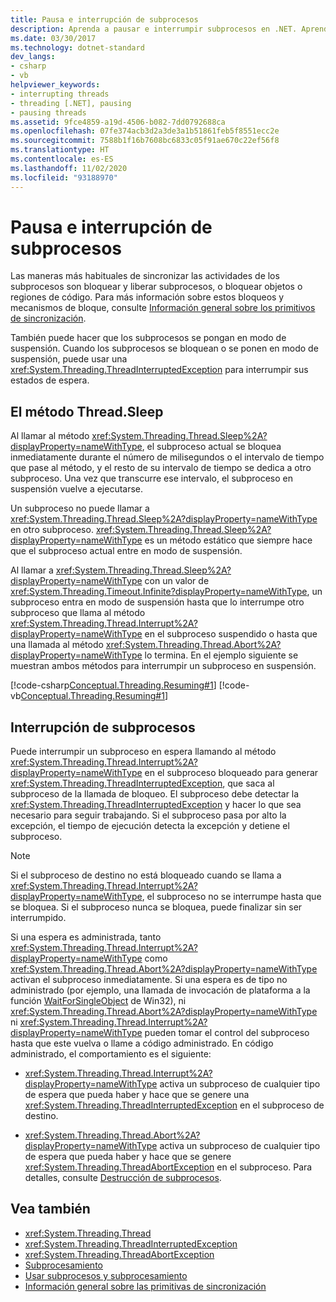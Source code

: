 ```yaml
---
title: Pausa e interrupción de subprocesos
description: Aprenda a pausar e interrumpir subprocesos en .NET. Aprenda a usar métodos como Thread.Sleep y Thread.Interrupt, además de excepciones tales como ThreadInterruptedException.
ms.date: 03/30/2017
ms.technology: dotnet-standard
dev_langs:
- csharp
- vb
helpviewer_keywords:
- interrupting threads
- threading [.NET], pausing
- pausing threads
ms.assetid: 9fce4859-a19d-4506-b082-7dd0792688ca
ms.openlocfilehash: 07fe374acb3d2a3de3a1b51861feb5f8551ecc2e
ms.sourcegitcommit: 7588b1f16b7608bc6833c05f91ae670c22ef56f8
ms.translationtype: HT
ms.contentlocale: es-ES
ms.lasthandoff: 11/02/2020
ms.locfileid: "93188970"
---
```

# <a name="pausing-and-interrupting-threads"></a>Pausa e interrupción de subprocesos

Las maneras más habituales de sincronizar las actividades de los subprocesos son bloquear y liberar subprocesos, o bloquear objetos o regiones de código. Para más información sobre estos bloqueos y mecanismos de bloque, consulte [Información general sobre los primitivos de sincronización](overview-of-synchronization-primitives.md).  
  
 También puede hacer que los subprocesos se pongan en modo de suspensión. Cuando los subprocesos se bloquean o se ponen en modo de suspensión, puede usar una <xref:System.Threading.ThreadInterruptedException> para interrumpir sus estados de espera.  
  
## <a name="the-threadsleep-method"></a>El método Thread.Sleep

 Al llamar al método <xref:System.Threading.Thread.Sleep%2A?displayProperty=nameWithType>, el subproceso actual se bloquea inmediatamente durante el número de milisegundos o el intervalo de tiempo que pase al método, y el resto de su intervalo de tiempo se dedica a otro subproceso. Una vez que transcurre ese intervalo, el subproceso en suspensión vuelve a ejecutarse.  
  
 Un subproceso no puede llamar a <xref:System.Threading.Thread.Sleep%2A?displayProperty=nameWithType> en otro subproceso.  <xref:System.Threading.Thread.Sleep%2A?displayProperty=nameWithType> es un método estático que siempre hace que el subproceso actual entre en modo de suspensión.  
  
 Al llamar a <xref:System.Threading.Thread.Sleep%2A?displayProperty=nameWithType> con un valor de <xref:System.Threading.Timeout.Infinite?displayProperty=nameWithType>, un subproceso entra en modo de suspensión hasta que lo interrumpe otro subproceso que llama al método <xref:System.Threading.Thread.Interrupt%2A?displayProperty=nameWithType> en el subproceso suspendido o hasta que una llamada al método <xref:System.Threading.Thread.Abort%2A?displayProperty=nameWithType> lo termina.  En el ejemplo siguiente se muestran ambos métodos para interrumpir un subproceso en suspensión.  
  
 [!code-csharp[Conceptual.Threading.Resuming#1](../../../samples/snippets/csharp/VS_Snippets_CLR/Conceptual.Threading.Resuming/cs/Sleep1.cs#1)]
 [!code-vb[Conceptual.Threading.Resuming#1](../../../samples/snippets/visualbasic/VS_Snippets_CLR/Conceptual.Threading.Resuming/vb/Sleep1.vb#1)]  
  
## <a name="interrupting-threads"></a>Interrupción de subprocesos

 Puede interrumpir un subproceso en espera llamando al método <xref:System.Threading.Thread.Interrupt%2A?displayProperty=nameWithType> en el subproceso bloqueado para generar <xref:System.Threading.ThreadInterruptedException>, que saca al subproceso de la llamada de bloqueo. El subproceso debe detectar la <xref:System.Threading.ThreadInterruptedException> y hacer lo que sea necesario para seguir trabajando. Si el subproceso pasa por alto la excepción, el tiempo de ejecución detecta la excepción y detiene el subproceso.  
  
> [!NOTE]
> Si el subproceso de destino no está bloqueado cuando se llama a <xref:System.Threading.Thread.Interrupt%2A?displayProperty=nameWithType>, el subproceso no se interrumpe hasta que se bloquea. Si el subproceso nunca se bloquea, puede finalizar sin ser interrumpido.  
  
 Si una espera es administrada, tanto <xref:System.Threading.Thread.Interrupt%2A?displayProperty=nameWithType> como <xref:System.Threading.Thread.Abort%2A?displayProperty=nameWithType> activan el subproceso inmediatamente. Si una espera es de tipo no administrado (por ejemplo, una llamada de invocación de plataforma a la función [WaitForSingleObject](/windows/desktop/api/synchapi/nf-synchapi-waitforsingleobject) de Win32), ni <xref:System.Threading.Thread.Abort%2A?displayProperty=nameWithType> ni <xref:System.Threading.Thread.Interrupt%2A?displayProperty=nameWithType> pueden tomar el control del subproceso hasta que este vuelva o llame a código administrado. En código administrado, el comportamiento es el siguiente:  
  
- <xref:System.Threading.Thread.Interrupt%2A?displayProperty=nameWithType> activa un subproceso de cualquier tipo de espera que pueda haber y hace que se genere una <xref:System.Threading.ThreadInterruptedException> en el subproceso de destino.  
  
- <xref:System.Threading.Thread.Abort%2A?displayProperty=nameWithType> activa un subproceso de cualquier tipo de espera que pueda haber y hace que se genere <xref:System.Threading.ThreadAbortException> en el subproceso. Para detalles, consulte [Destrucción de subprocesos](destroying-threads.md).  
  
## <a name="see-also"></a>Vea también

- <xref:System.Threading.Thread>
- <xref:System.Threading.ThreadInterruptedException>
- <xref:System.Threading.ThreadAbortException>
- [Subprocesamiento](index.md)
- [Usar subprocesos y subprocesamiento](using-threads-and-threading.md)
- [Información general sobre las primitivas de sincronización](overview-of-synchronization-primitives.md)
